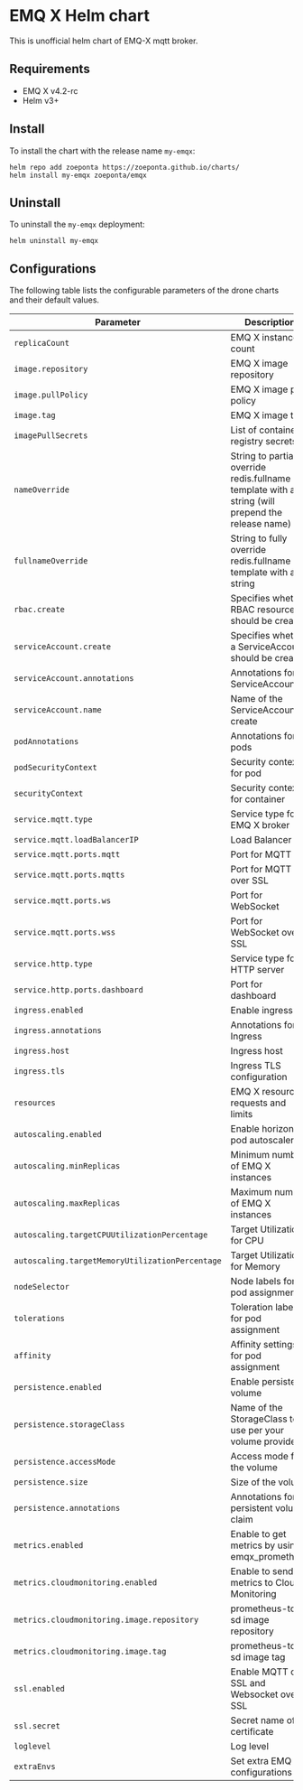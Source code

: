 # EMQ X Helm chart

This is unofficial helm chart of EMQ-X mqtt broker.

## Requirements

- EMQ X v4.2-rc
- Helm v3+

## Install

To install the chart with the release name `my-emqx`:

```console
helm repo add zoeponta https://zoeponta.github.io/charts/
helm install my-emqx zoeponta/emqx
```

## Uninstall

To uninstall the `my-emqx` deployment:

```console
helm uninstall my-emqx
```

## Configurations

The following table lists the configurable parameters of the drone charts and their default values.

| Parameter | Description | Default |
| --------- | ----------- | ------- |
| `replicaCount` | EMQ X instance count | 3 |
| `image.repository` | EMQ X image repository | emqx/emqx |
| `image.pullPolicy` | EMQ X image pull policy | IfNotPresent |
| `image.tag` | EMQ X image tag  | "" |
| `imagePullSecrets` | List of container registry secrets | [] |
| `nameOverride` | String to partially override redis.fullname template with a string (will prepend the release name) | "" |
| `fullnameOverride` | String to fully override redis.fullname template with a string | "" |
| `rbac.create` | Specifies whether RBAC resources should be created | true |
| `serviceAccount.create` | Specifies whether a ServiceAccount should be created | true |
| `serviceAccount.annotations` | Annotations for ServiceAccount | {} |
| `serviceAccount.name` | Name of the ServiceAccount to create | "" |
| `podAnnotations` | Annotations for pods | {} |
| `podSecurityContext` | Security context for pod | {} |
| `securityContext` | Security context for container | {} |
| `service.mqtt.type` | Service type for EMQ X broker | ClusterIP |
| `service.mqtt.loadBalancerIP` | Load Balancer IP | nil |
| `service.mqtt.ports.mqtt` | Port for MQTT | 1883 |
| `service.mqtt.ports.mqtts` | Port for MQTT over SSL | 8883 |
| `service.mqtt.ports.ws` | Port for WebSocket |  8083 |
| `service.mqtt.ports.wss` | Port for WebSocket over SSL | 8084 |
| `service.http.type` | Service type for HTTP server | ClusterIP |
| `service.http.ports.dashboard` | Port for dashboard | 18083 |
| `ingress.enabled` | Enable ingress | false |
| `ingress.annotations` | Annotations for Ingress | {} |
| `ingress.host` | Ingress host| board.example.local |
| `ingress.tls` | Ingress TLS configuration | nil |
| `resources` | EMQ X resource requests and limits | {} |
| `autoscaling.enabled` | Enable horizontal pod autoscaler | false |
| `autoscaling.minReplicas` | Minimum number of EMQ X instances | 1 |
| `autoscaling.maxReplicas` | Maximum number of EMQ X instances | 100 |
| `autoscaling.targetCPUUtilizationPercentage` | Target Utilization for CPU | nil |
| `autoscaling.targetMemoryUtilizationPercentage` | Target Utilization for Memory | nil |
| `nodeSelector` | Node labels for pod assignment | {} |
| `tolerations` | Toleration labels for pod assignment | [] |
| `affinity` | Affinity settings for pod assignment | {} |
| `persistence.enabled` | Enable persistent volume | true |
| `persistence.storageClass` | Name of the StorageClass to use per your volume provider | "" |
| `persistence.accessMode` | Access mode for the volume | ReadWriteOnce |
| `persistence.size` | Size of the volume | 100M |
| `persistence.annotations` | Annotations for persistent volume claim | {} |
| `metrics.enabled` | Enable to get metrics by using emqx_prometheus | false |
| `metrics.cloudmonitoring.enabled` | Enable to send metrics to Cloud Monitoring | false |
| `metrics.cloudmonitoring.image.repository` | prometheus-to-sd image repository | gcr.io/google-containers/prometheus-to-sd |
| `metrics.cloudmonitoring.image.tag` | prometheus-to-sd image tag  | v0.9.2 |
| `ssl.enabled` | Enable MQTT over SSL and Websocket over SSL | false |
| `ssl.secret` | Secret name of certificate | "" |
| `loglevel` | Log level | debug |
| `extraEnvs` | Set extra EMQ X configurations | {} |
